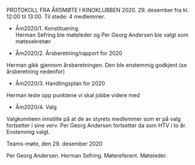 PROTOKOLL FRA ÅRSMØTE I KINOKLUBBEN 2020.
                                           29. desember fra kl. 12:00 til 13:00.
Til stede: 4 medlemmer.


+ Åm2020/1. Konstituering.  
Herman Sefring ble møteleder og Per Georg Andersen ble valgt som møtesekretær  

+ Åm2020/2. Årsberetning/rapport for 2020  

Herman gikk gjennom årsberetningen. Den ble enstemmig godkjent.(se årsberetning nedenfor)

+ Åm2020/3.  Handlingsplan for 2020  

Herman leste opp punktene vi skal jobbe videre med  

+ Åm2020/4.    Valg  

Valgkomiteen innstilte på at de av styrets medlemmer som er på valg fortsetter i sine verv.
Per Georg Andersen fortsetter da som HTV i to år. Enstemmig valgt.

Teams-møte, den 29. desember 2020  


Per Georg Andersen.                                            Herman Sefring.
Møtereferent.                                                         Møteleder.
